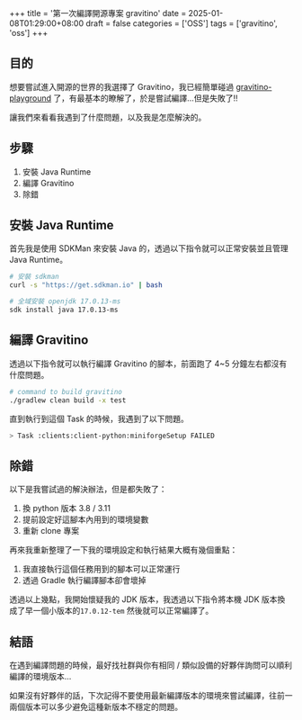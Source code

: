 +++
title = '第一次編譯開源專案 gravitino'
date = 2025-01-08T01:29:00+08:00
draft = false
categories = ['OSS']
tags = ['gravitino', 'oss']
+++
## 目的

想要嘗試進入開源的世界的我選擇了 Gravitino，我已經簡單碰過 [gravitino-playground](https://github.com/apache/gravitino-playground) 了，有最基本的瞭解了，於是嘗試編譯…但是失敗了!!

讓我們來看看我遇到了什麼問題，以及我是怎麼解決的。

## 步驟

1. 安裝 Java Runtime
2. 編譯 Gravitino
3. 除錯

## 安裝 Java Runtime

首先我是使用 SDKMan 來安裝 Java 的，透過以下指令就可以正常安裝並且管理 Java Runtime。

```bash
# 安裝 sdkman
curl -s "https://get.sdkman.io" | bash

# 全域安裝 openjdk 17.0.13-ms
sdk install java 17.0.13-ms
```

## 編譯 Gravitino

透過以下指令就可以執行編譯 Gravitino 的腳本，前面跑了 4~5 分鐘左右都沒有什麼問題。

```bash
# command to build gravitino
./gradlew clean build -x test
```

直到執行到這個 Task 的時候，我遇到了以下問題。

```bash
> Task :clients:client-python:miniforgeSetup FAILED
```

## 除錯

以下是我嘗試過的解決辦法，但是都失敗了：

1. 換 python 版本 3.8 / 3.11
2. 提前設定好這腳本內用到的環境變數
3. 重新 clone 專案

再來我重新整理了一下我的環境設定和執行結果大概有幾個重點：

1. 我直接執行這個任務用到的腳本可以正常運行
2. 透過 Gradle 執行編譯腳本卻會壞掉

透過以上幾點，我開始懷疑我的 JDK 版本，我透過以下指令將本機 JDK 版本換成了早一個小版本的`17.0.12-tem` 然後就可以正常編譯了。

## 結語

在遇到編譯問題的時候，最好找社群與你有相同 / 類似設備的好夥伴詢問可以順利編譯的環境版本…

如果沒有好夥伴的話，下次記得不要使用最新編譯版本的環境來嘗試編譯，往前一兩個版本可以多少避免這種新版本不穩定的問題。
